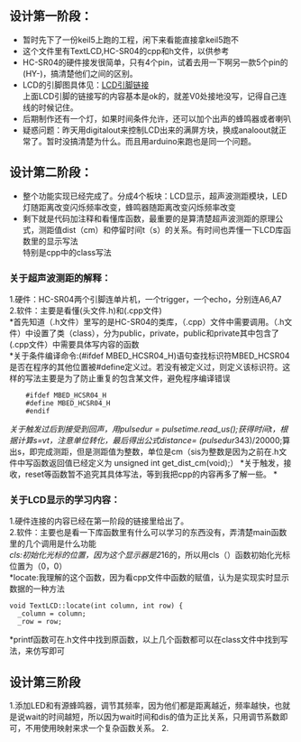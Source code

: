 ## 设计第一阶段：
* 暂时先下了一份keil5上跑的工程，闲下来看能直接拿keil5跑不  
* 这个文件里有TextLCD,HC-SR04的cpp和h文件，以供参考  
* HC-SR04的硬件接发很简单，只有4个pin，试着去用一下啊另一款5个pin的(HY-)，搞清楚他们之间的区别。  
* LCD的引脚图具体见：[LCD引脚链接](http://c.biancheng.net/cpp/html/1929.html)   
  上面LCD引脚的链接写的内容基本是ok的，就差V0处接地没写，记得自己连线的时候记住。
* 后期制作还有一个灯，如果时间条件允许，还可以加个出声的蜂鸣器或者喇叭  
* 疑惑问题：昨天用digitalout来控制LCD出来的满屏方块，换成analoout就正常了。暂时没搞清楚为什么。而且用arduino来跑也是同一个问题。

## 设计第二阶段：
* 整个功能实现已经完成了。分成4个板块：LCD显示，超声波测距模块，LED灯随距离改变闪烁频率改变，蜂鸣器随距离改变闪烁频率改变  
* 剩下就是代码加注释和看懂库函数，最重要的是算清楚超声波测距的原理公式，测距值dist（cm）和停留时间t（s）的关系。有时间也弄懂一下LCD库函数里的显示写法  
  特别是cpp中的class写法
### 关于超声波测距的解释： 
  1.硬件：HC-SR04两个引脚连单片机，一个trigger，一个echo，分别连A6,A7  
  2.软件：主要是看懂(头文件.h)和(.cpp文件)  
  *首先知道（.h文件）里写的是HC-SR04的类库，（.cpp）文件中需要调用。（.h文件）中设置了类（class），分为public，private，public和private其中包含了(.cpp文件）中需要具体写内容的函数  
  *关于条件编译命令:(#ifdef MBED_HCSR04_H)语句查找标识符MBED_HCSR04是否在程序的其他位置被#define定义过。若没有被定义过，则定义该标识符。这样的写法主要是为了防止重复的包含某文件，避免程序编译错误
```
    #ifdef MBED_HCSR04_H  
    #define MBED_HCSR04_H  
    #endif  
```  
  *关于触发过后到接受到回声，用pulsedur = pulsetime.read_us();获得时间t，根据计算s=vt，注意单位转化，最后得出公式distance= (pulsedur*343)/20000;算出s，即完成测距，但是测距值为整数，单位是cm（sis为整数是因为之前在.h文件中写函数返回值已经定义为 unsigned int get_dist_cm(void);）
  *关于触发，接收，reset等函数暂不追究其具体写法，等到我把cpp的内容再多了解一些。
  *
### 关于LCD显示的学习内容：
  1.硬件连接的内容已经在第一阶段的链接里给出了。    
  2.软件：主要也是看一下库函数里有什么可以学习的东西没有，弄清楚main函数里的几个调用是什么功能    
  *cls:初始化光标的位置，因为这个显示器是2*16的，所以用cls（）函数初始化光标位置为（0，0）  
  *locate:我理解的这个函数，因为看cpp文件中函数的赋值，认为是实现实时显示数据的一种方法    
  ```
  void TextLCD::locate(int column, int row) {
    _column = column;
    _row = row;
 ```
   *printf函数可在.h文件中找到原函数，以上几个函数都可以在class文件中找到写法，来仿写即可
 ## 设计第三阶段
   1.添加LED和有源蜂鸣器，调节其频率，因为他们都是距离越近，频率越快，也就是说wait的时间越短，所以因为wait时间和dis的值为正比关系，只用调节系数即可，不用使用映射来求一个复杂函数关系。
   2.

